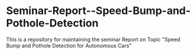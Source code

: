 # Seminar-Report--Speed-Bump-and-Pothole-Detection
This is a repository for maintaining the seminar Report on Topic "Speed Bump and Pothole Detection for Autonomous Cars"
